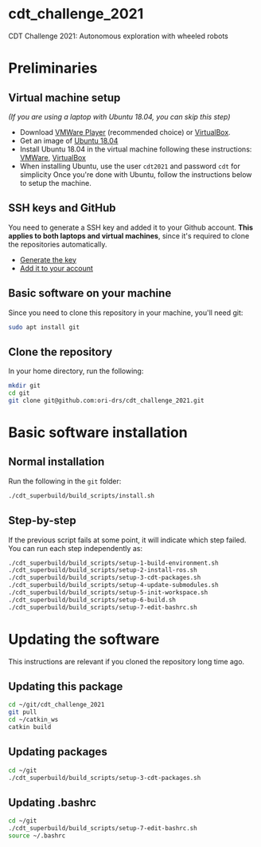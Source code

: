 # cdt_challenge_2021
CDT Challenge 2021: Autonomous exploration with wheeled robots

# Preliminaries
## Virtual machine setup
*(If you are using a laptop with Ubuntu 18.04, you can skip this step)*

- Download [VMWare Player](https://www.vmware.com/uk/products/workstation-player.html) (recommended choice) or [VirtualBox](https://www.virtualbox.org/wiki/Downloads).
- Get an image of [Ubuntu 18.04](https://releases.ubuntu.com/18.04/)
- Install Ubuntu 18.04 in the virtual machine following these instructions: [VMWare](https://linuxhint.com/install_ubuntu_vmware_workstation/), [VirtualBox](https://www.freecodecamp.org/news/how-to-install-ubuntu-with-oracle-virtualbox/)
- When installing Ubuntu, use the user `cdt2021` and password `cdt` for simplicity
Once you're done with Ubuntu, follow the instructions below to setup the machine.

## SSH keys and GitHub
You need to generate a SSH key and added it to your Github account. **This applies to both laptops and virtual machines**, since it's required to clone the repositories automatically.

- [Generate the key](https://docs.github.com/en/github/authenticating-to-github/generating-a-new-ssh-key-and-adding-it-to-the-ssh-agent)
- [Add it to your account](https://docs.github.com/en/github/authenticating-to-github/adding-a-new-ssh-key-to-your-github-account)

## Basic software on your machine
Since you need to clone this repository in your machine, you'll need git:
```bash
sudo apt install git
```

## Clone the repository
In your home directory, run the following:
```bash
mkdir git
cd git
git clone git@github.com:ori-drs/cdt_challenge_2021.git
```

# Basic software installation
## Normal installation
Run the following in the `git` folder:

```bash
./cdt_superbuild/build_scripts/install.sh
```

## Step-by-step
If the previous script fails at some point, it will indicate which step failed.
You can run each step independently as:

``` bash
./cdt_superbuild/build_scripts/setup-1-build-environment.sh
./cdt_superbuild/build_scripts/setup-2-install-ros.sh
./cdt_superbuild/build_scripts/setup-3-cdt-packages.sh
./cdt_superbuild/build_scripts/setup-4-update-submodules.sh
./cdt_superbuild/build_scripts/setup-5-init-workspace.sh
./cdt_superbuild/build_scripts/setup-6-build.sh
./cdt_superbuild/build_scripts/setup-7-edit-bashrc.sh

```

# Updating the software
This instructions are relevant if you cloned the repository long time ago.

## Updating this package

```sh
cd ~/git/cdt_challenge_2021
git pull
cd ~/catkin_ws
catkin build
```

## Updating packages

```sh
cd ~/git
./cdt_superbuild/build_scripts/setup-3-cdt-packages.sh
```

## Updating .bashrc
```sh
cd ~/git
./cdt_superbuild/build_scripts/setup-7-edit-bashrc.sh
source ~/.bashrc
```
